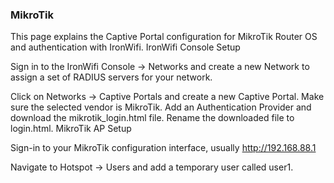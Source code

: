 
### MikroTik

This page explains the Captive Portal configuration for MikroTik Router OS and authentication with IronWifi.
IronWifi Console Setup

Sign in to the IronWifi Console -> Networks and create a new Network to assign a set of RADIUS servers for your network.

Click on Networks -> Captive Portals and create a new Captive Portal. Make sure the selected vendor is MikroTik. Add an Authentication Provider and download the mikrotik_login.html file. Rename the downloaded file to login.html.
MikroTik AP Setup

Sign-in to your MikroTik configuration interface, usually http://192.168.88.1

Navigate to Hotspot -> Users and add a temporary user called user1.
